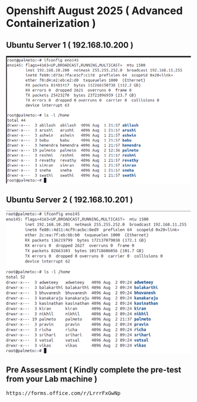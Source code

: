 
# Openshift August 2025 ( Advanced Containerization )

## Ubuntu Server 1 ( 192.168.10.200 )
![Server1](server1.png)

## Ubuntu Server 2 ( 192.168.10.201 )
![Server2](server2.png)

## Pre Assessment ( Kindly complete the pre-test from your Lab machine )
<pre>
https://forms.office.com/r/LrrrFxGwNp
</pre>
